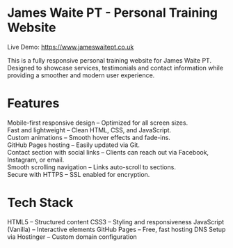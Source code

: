 # James Waite PT - Personal Training Website

Live Demo: https://www.jameswaitept.co.uk

This is a fully responsive personal training website for James Waite PT.
Designed to showcase services, testimonials and contact information while providing a smoother and modern user experience.

# Features
Mobile-first responsive design – Optimized for all screen sizes.  
Fast and lightweight – Clean HTML, CSS, and JavaScript.  
Custom animations – Smooth hover effects and fade-ins.  
GitHub Pages hosting – Easily updated via Git.  
Contact section with social links – Clients can reach out via Facebook, Instagram, or email.  
Smooth scrolling navigation – Links auto-scroll to sections.  
Secure with HTTPS – SSL enabled for encryption. 

# Tech Stack
HTML5 – Structured content
CSS3 – Styling and responsiveness
JavaScript (Vanilla) – Interactive elements
GitHub Pages – Free, fast hosting
DNS Setup via Hostinger – Custom domain configuration
